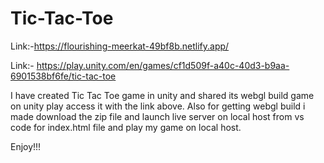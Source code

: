 # Tic-Tac-Toe
Link:-https://flourishing-meerkat-49bf8b.netlify.app/

Link:- https://play.unity.com/en/games/cf1d509f-a40c-40d3-b9aa-6901538bf6fe/tic-tac-toe

I have created Tic Tac Toe game in unity and shared its webgl build game on unity play access it with the link above. 
Also for getting webgl build i made download the zip file and launch live server on local host from vs code for index.html file and play my game
on local host. 

Enjoy!!!
